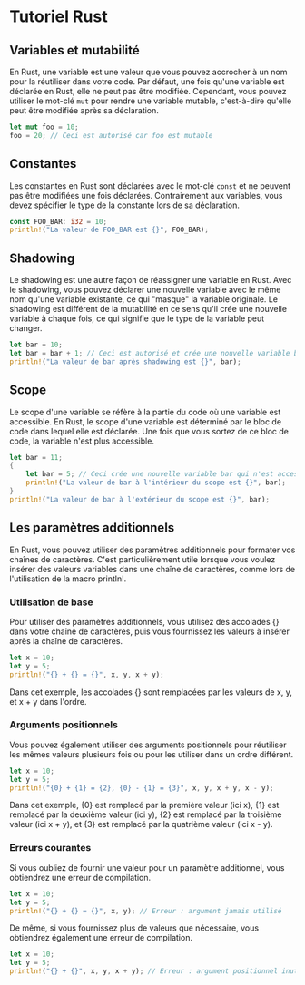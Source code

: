 # Tutoriel Rust

## Variables et mutabilité

En Rust, une variable est une valeur que vous pouvez accrocher à un nom pour la réutiliser dans votre code. Par défaut, une fois qu'une variable est déclarée en Rust, elle ne peut pas être modifiée. Cependant, vous pouvez utiliser le mot-clé `mut` pour rendre une variable mutable, c'est-à-dire qu'elle peut être modifiée après sa déclaration.

```rust
let mut foo = 10;
foo = 20; // Ceci est autorisé car foo est mutable
```

## Constantes

Les constantes en Rust sont déclarées avec le mot-clé `const` et ne peuvent pas être modifiées une fois déclarées. Contrairement aux variables, vous devez spécifier le type de la constante lors de sa déclaration.

```rust
const FOO_BAR: i32 = 10;
println!("La valeur de FOO_BAR est {}", FOO_BAR);
```

## Shadowing

Le shadowing est une autre façon de réassigner une variable en Rust. Avec le shadowing, vous pouvez déclarer une nouvelle variable avec le même nom qu'une variable existante, ce qui "masque" la variable originale. Le shadowing est différent de la mutabilité en ce sens qu'il crée une nouvelle variable à chaque fois, ce qui signifie que le type de la variable peut changer.

```rust
let bar = 10;
let bar = bar + 1; // Ceci est autorisé et crée une nouvelle variable bar
println!("La valeur de bar après shadowing est {}", bar);
```

## Scope

Le scope d'une variable se réfère à la partie du code où une variable est accessible. En Rust, le scope d'une variable est déterminé par le bloc de code dans lequel elle est déclarée. Une fois que vous sortez de ce bloc de code, la variable n'est plus accessible.

```rust
let bar = 11;
{
    let bar = 5; // Ceci crée une nouvelle variable bar qui n'est accessible qu'à l'intérieur de ce bloc de code
    println!("La valeur de bar à l'intérieur du scope est {}", bar);
}
println!("La valeur de bar à l'extérieur du scope est {}", bar);
```

## Les paramètres additionnels

En Rust, vous pouvez utiliser des paramètres additionnels pour formater vos chaînes de caractères. C'est particulièrement utile lorsque vous voulez insérer des valeurs variables dans une chaîne de caractères, comme lors de l'utilisation de la macro println!.

### Utilisation de base

Pour utiliser des paramètres additionnels, vous utilisez des accolades {} dans votre chaîne de caractères, puis vous fournissez les valeurs à insérer après la chaîne de caractères.

```rust
let x = 10;
let y = 5;
println!("{} + {} = {}", x, y, x + y);
```

Dans cet exemple, les accolades {} sont remplacées par les valeurs de x, y, et x + y dans l'ordre.

### Arguments positionnels

Vous pouvez également utiliser des arguments positionnels pour réutiliser les mêmes valeurs plusieurs fois ou pour les utiliser dans un ordre différent.

```rust
let x = 10;
let y = 5;
println!("{0} + {1} = {2}, {0} - {1} = {3}", x, y, x + y, x - y);
```

Dans cet exemple, {0} est remplacé par la première valeur (ici x), {1} est remplacé par la deuxième valeur (ici y), {2} est remplacé par la troisième valeur (ici x + y), et {3} est remplacé par la quatrième valeur (ici x - y).

### Erreurs courantes

Si vous oubliez de fournir une valeur pour un paramètre additionnel, vous obtiendrez une erreur de compilation.

```rust
let x = 10;
let y = 5;
println!("{} + {} = {}", x, y); // Erreur : argument jamais utilisé
```

De même, si vous fournissez plus de valeurs que nécessaire, vous obtiendrez également une erreur de compilation.

```rust
let x = 10;
let y = 5;
println!("{} + {}", x, y, x + y); // Erreur : argument positionnel inutilisé
```
